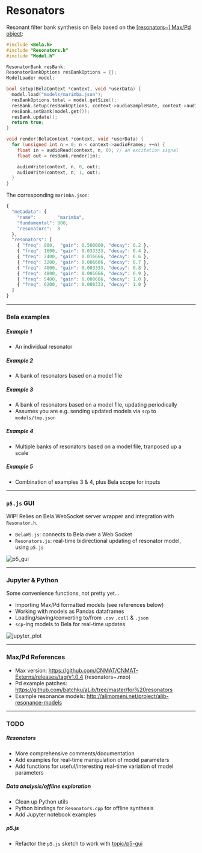 # Resonators

Resonant filter bank synthesis on Bela based on the [[resonators~] Max/Pd object](https://github.com/CNMAT/CNMAT-Externs/blob/6f0208d3a1/src/resonators~/resonators~.c):

```cpp
#include <Bela.h>
#include "Resonators.h"
#include "Model.h"

ResonatorBank resBank;
ResonatorBankOptions resBankOptions = {};
ModelLoader model;

bool setup(BelaContext *context, void *userData) {
  model.load("models/marimba.json");
  resBankOptions.total = model.getSize();
  resBank.setup(resBankOptions, context->audioSampleRate, context->audioFrames);
  resBank.setBank(model.get());
  resBank.update();
  return true;
}

void render(BelaContext *context, void *userData) { 
  for (unsigned int n = 0; n < context->audioFrames; ++n) {
    float in = audioRead(context, n, 0); // an excitation signal
    float out = resBank.render(in);

    audioWrite(context, n, 0, out);
    audioWrite(context, n, 1, out);
  }
}
```

The corresponding `marimba.json`:

```javascript
{
  "metadata": { 
    "name":        "marimba",
    "fundamental": 800,
    "resonators":  8
  },
  "resonators": [
    { "freq": 800,  "gain": 0.500000, "decay": 0.2 },
    { "freq": 1600, "gain": 0.033333, "decay": 0.4 },
    { "freq": 2400, "gain": 0.016666, "decay": 0.6 },
    { "freq": 3200, "gain": 0.006666, "decay": 0.7 },
    { "freq": 4000, "gain": 0.003333, "decay": 0.8 },
    { "freq": 4800, "gain": 0.001666, "decay": 0.9 },
    { "freq": 5400, "gain": 0.000666, "decay": 1.0 },
    { "freq": 6200, "gain": 0.000333, "decay": 1.0 }
  ]
}
```

---

### Bela examples

##### Example 1
- An individual resonator

##### Example 2
- A bank of resonators based on a model file

##### Example 3
- A bank of resonators based on a model file, updating periodically
- Assumes you are e.g. sending updated models via `scp` to `models/tmp.json`

##### Example 4
- Multiple banks of resonators based on a model file, tranposed up a scale

##### Example 5
- Combination of examples 3 & 4, plus Bela scope for inputs

---

### `p5.js` GUI

WIP! Relies on Bela WebSocket server wrapper and integration with `Resonator.h`.

- `BelaWS.js`: connects to Bela over a Web Socket
- `Resonators.js`: real-time bidirectional updating of resonator model, using `p5.js`

![p5_gui](https://raw.githubusercontent.com/jarmitage/resonators/master/img/p5_gui.png)

---

### Jupyter & Python

Some convenience functions, not pretty yet...

- Importing Max/Pd formatted models (see references below)
- Working with models as Pandas dataframes
- Loading/saving/converting to/from `.csv`  `.coll` & `.json`
- `scp`-ing models to Bela for real-time updates

![jupyter_plot](https://raw.githubusercontent.com/jarmitage/resonators/master/img/jupyter_plot.png)

---

### Max/Pd References

- Max version: https://github.com/CNMAT/CNMAT-Externs/releases/tag/v1.0.4 (resonators~.mxo)
- Pd example patches: https://github.com/batchku/aLib/tree/master/for%20resonators
- Example resonance models: http://alimomeni.net/project/alib-resonance-models

---

### TODO

##### Resonators
- More comprehensive comments/documentation
- Add examples for real-time manipulation of model parameters
- Add functions for useful/interesting real-time variation of model parameters

##### Data analysis/offline exploration
- Clean up Python utils
- Python bindings for `Resonators.cpp` for offline synthesis
- Add Jupyter notebook examples

##### p5.js
- Refactor the `p5.js` sketch to work with [topic/p5-gui](https://github.com/adanlbenito/Bela/tree/topic/p5-gui)
